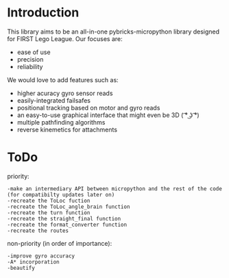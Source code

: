 # Introduction

This library aims to be an all-in-one pybricks-micropython library designed for FIRST Lego League. Our focuses are:

- ease of use
- precision
- reliability

We would love to add features such as:

- higher acuracy gyro sensor reads
- easily-integrated failsafes
- positional tracking based on motor and gyro reads
- an easy-to-use graphical interface that might even be 3D ( ͡° ͜ʖ ͡°) 
- multiple pathfinding algorithms
- reverse kinemetics for attachments

# ToDo


priority:

    -make an intermediary API between micropython and the rest of the code (for compatibilty updates later on)
    -recreate the ToLoc fuction
    -recreate the ToLoc_angle_brain function
    -recreate the turn function
    -recreate the straight_final function
    -recreate the format_converter function
    -recreate the routes

non-priority (in order of importance):

    -improve gyro accuracy
    -A* incorporation
    -beautify


